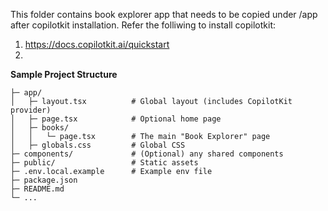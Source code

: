 This folder contains book explorer app that needs to be copied under /app after copilotkit installation.
Refer the folliwing to install copilotkit:
1. https://docs.copilotkit.ai/quickstart
2. 
**Sample Project Structure**

```
├─ app/
│   ├─ layout.tsx          # Global layout (includes CopilotKit provider)
│   ├─ page.tsx            # Optional home page
│   ├─ books/
│   │   └─ page.tsx        # The main "Book Explorer" page
│   ├─ globals.css         # Global CSS
├─ components/             # (Optional) any shared components
├─ public/                 # Static assets
├─ .env.local.example      # Example env file
├─ package.json
├─ README.md
└─ ...
```
